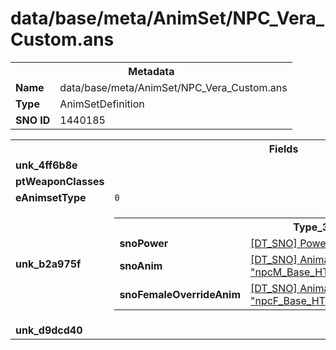 <h1>data/base/meta/AnimSet/NPC_Vera_Custom.ans</h1><table><tr><th colspan="100%">Metadata</th></tr><tr><td><b>Name</b></td><td>data/base/meta/AnimSet/NPC_Vera_Custom.ans</td></tr><tr><td><b>Type</b></td><td>AnimSetDefinition</td></tr><tr><td><b>SNO ID</b></td><td>1440185</td></tr></table>

<table><tr><th colspan="100%">Fields</th></tr><tr><td><b>unk_4ff6b8e</b></td><td></td></tr><tr><td><b>ptWeaponClasses</b></td><td></td></tr><tr><td><b>eAnimsetType</b></td><td><code>0</code></td></tr><tr><td><b>unk_b2a975f</b></td><td><table><tr><th colspan="100%">Type_3a448b70</th></tr><tr><td><b>snoPower</b></td><td><a href="..\Power\AnimKey_Die_Phased.pow.md">[DT_SNO] Power: "AnimKey_Die_Phased"</a></td></tr><tr><td><b>snoAnim</b></td><td><a href="..\Anim\npcM_Base_HTH_evnt_sick_prone_onback_death_phased.ani.md">[DT_SNO] Animation: "npcM_Base_HTH_evnt_sick_prone_onback_death_phased"</a></td></tr><tr><td><b>snoFemaleOverrideAnim</b></td><td><a href="..\Anim\npcF_Base_HTH_evnt_sick_prone_onback_death_phased_RT.ani.md">[DT_SNO] Animation: "npcF_Base_HTH_evnt_sick_prone_onback_death_phased_RT"</a></td></tr></table>


</td></tr><tr><td><b>unk_d9dcd40</b></td><td></td></tr></table>

